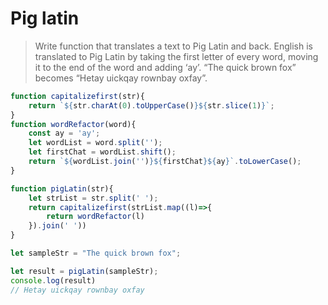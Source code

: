 # Pig latin

> Write function that translates a text to Pig Latin and back. English is translated to Pig Latin by taking the first letter of every word, moving it to the end of the word and adding ‘ay’. “The quick brown fox” becomes “Hetay uickqay rownbay oxfay”.

```jsx
function capitalizefirst(str){
    return `${str.charAt(0).toUpperCase()}${str.slice(1)}`;
}
function wordRefactor(word){
    const ay = 'ay';
    let wordList = word.split('');
    let firstChat = wordList.shift();
    return `${wordList.join('')}${firstChat}${ay}`.toLowerCase();
}

function pigLatin(str){
    let strList = str.split(' ');
    return capitalizefirst(strList.map((l)=>{
        return wordRefactor(l)
    }).join(' '))
}

let sampleStr = "The quick brown fox";

let result = pigLatin(sampleStr);
console.log(result)
// Hetay uickqay rownbay oxfay
```